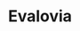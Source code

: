 ---
title: Evalovia
crosslinks:
- PORN4U
- Digital_Playground
- theSourcer
- nsfwoutfits
- CandyCovered
- upset
- girlswhoride
- seethru
- PantiesToTheSide
- nsfw_html5
- StockingsXXX
- NSFW_favorites
---